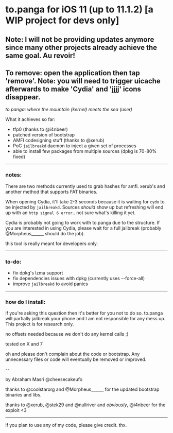 # to.panga for iOS 11 (up to 11.1.2) [a WIP project for devs only]

## Note: I will not be providing updates anymore since many other projects already achieve the same goal. Au revoir!
## To remove: open the application then tap 'remove'. Note: you will need to trigger uicache afterwards to make 'Cydia' and 'jjjj' icons disappear.


_to.panga: where the mountain (kernel) meets the sea (user)_

What it achieves so far:

* tfp0 (thanks to @i4nbeer)
* patched version of bootstrap
* AMFI codesigning stuff (thanks to @xerub)
* PoC `jailbreakd` daemon to inject a given set of processes
* able to install few packages from multiple sources (dpkg is 70-80% fixed)

---
### notes:
There are two methods currently used to grab hashes for amfi. xerub's and another method that supports FAT binaries.

When opening Cydia, it'll take 2-3 seconds because it is waiting for `cydo` to be injected by `jailbreakd`. Sources _should_ show up but refreshing will end up with an `http signal 6 error`.. not sure what's killing it yet.

Cydia is probably not going to work with to.panga due to the structure. If you are interested in using Cydia, please wait for a full jailbreak (probably @Morpheus______ should do the job).

this tool is really meant for developers only.

---

### to-do:

* fix dpkg's lzma support
* fix dependencies issues with dpkg (currently uses --force-all)
* improve `jailbreakd` to avoid panics

---

### how do I install:

if you're asking this question then it's better for you not to do so. to.panga will partially jailbreak your phone and I am not responsible for any mess up. This project is for research only.

no offsets needed because we don't do any kernel calls ;)

tested on X and 7

oh and please don't complain about the code or bootstrap. Any unnecessary files or code will eventually be removed or improved.

--

by Abraham Masri @cheesecakeufo

thanks to @coolstarorg and @Morpheus______ for the updated bootstrap binaries and libs.

thanks to @xerub, @stek29 and @nullriver and _obviously_, @i4nbeer for the exploit <3

---
if you plan to use any of my code, please give credit. thx.

